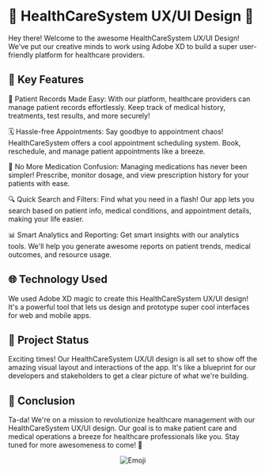 # 🏥 HealthCareSystem UX/UI Design 💉

Hey there! Welcome to the awesome HealthCareSystem UX/UI Design! We've put our creative minds to work using Adobe XD to build a super user-friendly platform for healthcare providers.

## 🏥 Key Features

📑 Patient Records Made Easy: With our platform, healthcare providers can manage patient records effortlessly. Keep track of medical history, treatments, test results, and more securely!

🗓️ Hassle-free Appointments: Say goodbye to appointment chaos! HealthCareSystem offers a cool appointment scheduling system. Book, reschedule, and manage patient appointments like a breeze.

💊 No More Medication Confusion: Managing medications has never been simpler! Prescribe, monitor dosage, and view prescription history for your patients with ease.

🔍 Quick Search and Filters: Find what you need in a flash! Our app lets you search based on patient info, medical conditions, and appointment details, making your life easier.

📊 Smart Analytics and Reporting: Get smart insights with our analytics tools. We'll help you generate awesome reports on patient trends, medical outcomes, and resource usage.

## 🌐 Technology Used

We used Adobe XD magic to create this HealthCareSystem UX/UI design! It's a powerful tool that lets us design and prototype super cool interfaces for web and mobile apps.

## 🚀 Project Status

Exciting times! Our HealthCareSystem UX/UI design is all set to show off the amazing visual layout and interactions of the app. It's like a blueprint for our developers and stakeholders to get a clear picture of what we're building.

## 💉 Conclusion

Ta-da! We're on a mission to revolutionize healthcare management with our HealthCareSystem UX/UI design. Our goal is to make patient care and medical operations a breeze for healthcare professionals like you. Stay tuned for more awesomeness to come! 🏥

<p align="center">
  <img src="https://media.giphy.com/media/3o7TKuFYevgE2b6Mx2/giphy.gif" alt="Emoji">
</p>

